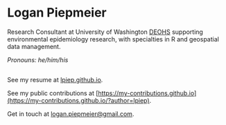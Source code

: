 # Logan Piepmeier 

Research Consultant at University of Washington [DEOHS](https://deohs.washington.edu/) supporting environmental epidemiology research, with specialties in R and geospatial data management. 

*Pronouns: he/him/his* 

## 

See my resume at [lpiep.github.io](lpiep.github.io). 

See my public contributions at [https://my-contributions.github.io](https://my-contributions.github.io/?author=lpiep).

Get in touch at [logan.piepmeier@gmail.com](mailto:logan.piepmeier@gmail.com).
